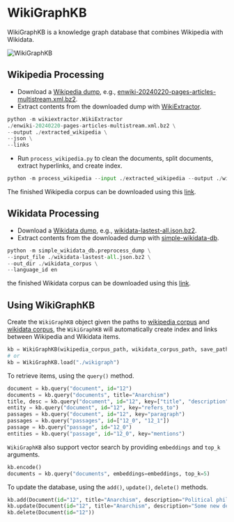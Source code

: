 # WikiGraphKB
WikiGraphKB is a knowledge graph database that combines Wikipedia with Wikidata.

![WikiGraphKB](https://github.com/panuthept/wiki_graph_kb/assets/28400944/e41187e4-48d7-40ae-a212-257b451cded3)


## Wikipedia Processing
- Download a [Wikipedia dump](https://dumps.wikimedia.org/enwiki/20240220/), e.g., [enwiki-20240220-pages-articles-multistream.xml.bz2](https://dumps.wikimedia.org/enwiki/20240220/enwiki-20240220-pages-articles-multistream.xml.bz2).
- Extract contents from the downloaded dump with [WikiExtractor](https://github.com/attardi/wikiextractor/tree/master).
```python
python -m wikiextractor.WikiExtractor
./enwiki-20240220-pages-articles-multistream.xml.bz2 \
--output ./extracted_wikipedia \
--json \
--links
```
- Run `process_wikipedia.py` to clean the documents, split documents, extract hyperlinks, and create index.
```python
python -m process_wikipedia --input ./extracted_wikipedia --output ./wikipedia_corpus
```

The finished Wikipedia corpus can be downloaded using this [link]().

## Wikidata Processing
- Download a [Wikidata dump](https://www.wikidata.org/wiki/Wikidata:Database_download/en), e.g., [wikidata-lastest-all.json.bz2](https://dumps.wikimedia.org/wikidatawiki/entities/latest-all.json.bz2).
- Extract contents from the downloaded dump with [simple-wikidata-db](https://github.com/neelguha/simple-wikidata-db).
```python
python -m simple_wikidata_db.preprocess_dump \
--input_file ./wikidata-lastest-all.json.bz2 \
--out_dir ./wikidata_corpus \
--language_id en
```

the finished Wikidata corpus can be downloaded using this [link]().

## Using WikiGraphKB
Create the `WikiGraphKB` object given the paths to [wikipedia corpus]() and [wikidata corpus](), the `WikiGraphKB` will automatically create index and links between Wikipedia and Wikidata items.
```python
kb = WikiGraphKB(wikipedia_corpus_path, wikidata_corpus_path, save_path="./wikigraph")
# or
kb = WikiGraphKB.load("./wikigraph")
```
To retrieve items, using the `query()` method.
```python
document = kb.query("document", id="12")                                     # Retrieve the document whose id is '12'
documents = kb.query("documents", title="Anarchism")                         # Retrieve all documents whose title is 'Anarchism'
title, desc = kb.query("document", id="12", key=["title", "description"])    # Retrieve title and description of the document whose id is '12'
entity = kb.query("document", id="12", key="refers_to")                      # Retrieve the entity of the document whose id is '12'
passages = kb.query("document", id="12", key="paragraph")                    # Retrieve all passages in the document whose id is '12'
passages = kb.query("passages", id=["12_0", "12_1"])                         # Retrieve the first and second passages in the document whose id is '12'
passage = kb.query("passage", id="12_0")                                     # Retrieve the first passage in the document whose id is '12'
entities = kb.query("passage", id="12_0", key="mentions")                    # Retrieve all entities mentioned in the passage whose id is '12_0'
```
`WikiGraphKB` also support vector search by providing `embeddings` and `top_k` arguments.
```python
kb.encode()                                                                  # Encode knowledge using default encoder model
documents = kb.query("documents", embeddings=embeddings, top_k=5)            # Retrieve top-5 documents
```
To update the database, using the `add()`, `update()`, `delete()` methods.
```python
kb.add(Document(id="12", title="Anarchism", description="Political philosophy and movement"))     # Add a document
kb.update(Document(id="12", title="Anarchism", description="Some new description"))               # Update a document
kb.delete(Document(id="12"))                                                                      # Remove a document
```
